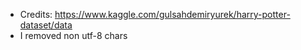 - Credits: 
https://www.kaggle.com/gulsahdemiryurek/harry-potter-dataset/data
- I removed non utf-8 chars 